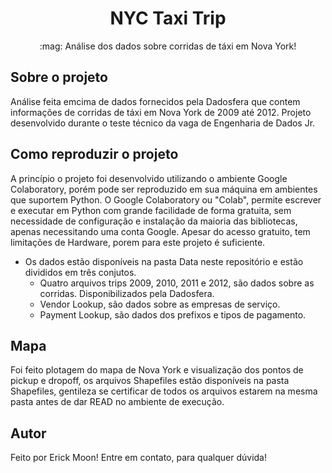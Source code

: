 <h1 align="center">NYC Taxi Trip</h1>
<p align="center">:mag: Análise dos dados sobre corridas de táxi em Nova York!</p>



## Sobre o projeto

Análise feita emcima de dados fornecidos pela Dadosfera que contem informações de corridas de táxi em Nova York de 2009 até 2012.
Projeto desenvolvido durante o teste técnico da vaga de Engenharia de Dados Jr.

## Como reproduzir o projeto

A princípio o projeto foi desenvolvido utilizando o ambiente Google Colaboratory, porém pode ser reproduzido em sua máquina em ambientes que suportem Python.
O Google Colaboratory ou "Colab", permite escrever e executar em Python com grande facilidade de forma gratuita, sem necessidade de configuração e instalação da maioria das bibliotecas, apenas necessitando uma conta Google. Apesar do acesso gratuito, tem limitações de Hardware, porem para este projeto é suficiente.

- Os dados estão disponíveis na pasta Data neste repositório e estão divididos em três conjutos.
  - Quatro arquivos trips 2009, 2010, 2011 e 2012, são dados sobre as corridas. Disponibilizados pela Dadosfera.
  - Vendor Lookup, são dados sobre as empresas de serviço.
  - Payment Lookup, são dados dos prefixos e tipos de pagamento.

## Mapa

Foi feito plotagem do mapa de Nova York e visualização dos pontos de pickup e dropoff, os arquivos Shapefiles estão disponíveis na pasta Shapefiles, gentileza se certificar de todos os arquivos estarem na mesma pasta antes de dar READ no ambiente de execução.

## Autor

Feito por Erick Moon!
Entre em contato, para qualquer dúvida!


